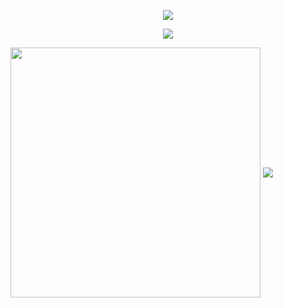<!-- Header -->
<p style="text-align: center">
    <img src="https://capsule-render.vercel.app/api?type=waving&color=timeGradient&height=300&&section=header&text={Hi%20There}&fontSize=90&fontAlign=50&fontAlignY=30&desc={I'm%20Yu%20Yantao}&descAlign=50&descSize=30&descAlignY=60&animation=twinkling"/>
</p>

<!-- Welcome -->
<p align="center">
<img src="https://readme-typing-svg.demolab.com?font=Orbitron&size=25&pause=1000&center=true&vCenter=true&random=false&width=600&lines=Welcome+to+my+GitHub+profile+page+!"/>
</p>
<img align="center" width="400" src="https://github-readme-stats.vercel.app/api?username=Yu-Yantao&theme=transparent&include_all_commits=true&show_icons=true&hide_border=true" />

<img align="center" src="https://skillicons.dev/icons?i=go,java,python,html,css,js,ts&theme=light" />
